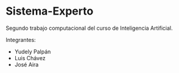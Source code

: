 # Sistema-Experto
Segundo trabajo computacional del curso de Inteligencia Artificial.

Integrantes:
* Yudely Palpán
* Luis Chávez
* José Aira
